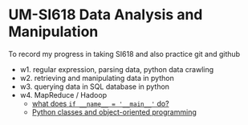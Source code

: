 # UM-SI618 Data Analysis and Manipulation
To record my progress in taking SI618 and also practice git and github 

- w1. regular expression, parsing data, python data crawling
- w2. retrieving and manipulating data in python
- w3. querying data in SQL database in python
- w4. MapReduce / Hadoop
    + [what does `if __name__ = '__main__'` do?](http://stackoverflow.com/questions/419163/what-does-if-name-main-do)
    + [Python classes and object-oriented programming](https://jeffknupp.com/blog/2014/06/18/improve-your-python-python-classes-and-object-oriented-programming/)